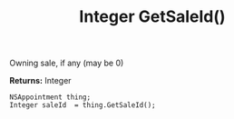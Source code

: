 ﻿---
uid: crmscript_ref_NSAppointment_GetSaleId
title: Integer GetSaleId()
intellisense: NSAppointment.GetSaleId
keywords: NSAppointment, GetSaleId
so.topic: reference
---

Owning sale, if any (may be 0)

**Returns:** Integer


```crmscript
NSAppointment thing;
Integer saleId  = thing.GetSaleId();
```


